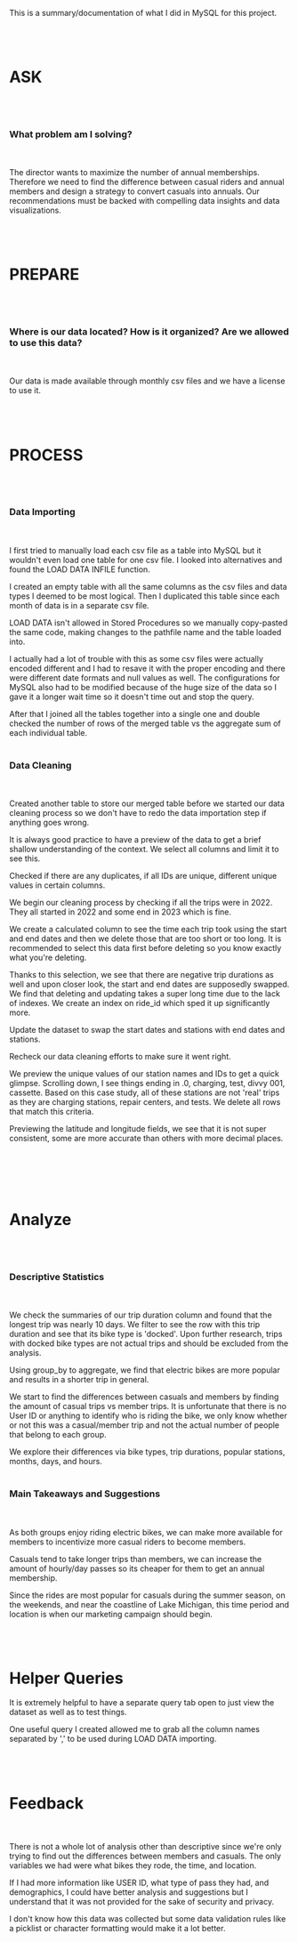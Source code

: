 This is a summary/documentation of what I did in MySQL for this project.
<br>
<br>
<br>
<br>

# ASK



<br>
<br>

### What problem am I solving?

<br>
<br>
The director wants to maximize the number of annual memberships. Therefore we need to find the difference between casual riders and annual members and design a strategy to convert casuals into annuals. Our recommendations must be backed with compelling data insights and data visualizations.
<br>
<br>
<br>
<br>

# PREPARE

<br>
<br>

### Where is our data located? How is it organized? Are we allowed to use this data?

<br>
<br>
Our data is made available through monthly csv files and we have a license to use it.
<br>
<br>
<br>
<br>

# PROCESS

<br>
<br>

### Data Importing

<br>
<br>
I first tried to manually load each csv file as a table into MySQL but it wouldn't even load one table for one csv file. I looked into alternatives and found the LOAD DATA INFILE function.

I created an empty table with all the same columns as the csv files and data types I deemed to be most logical. Then I duplicated this table since each month of data is in a separate csv file.

LOAD DATA isn't allowed in Stored Procedures so we manually copy-pasted the same code, making changes to the pathfile name and the table loaded into.

I actually had a lot of trouble with this as some csv files were actually encoded different and I had to resave it with the proper encoding and there were different date formats and null values as well.
The configurations for MySQL also had to be modified because of the huge size of the data so I gave it a longer wait time so it doesn't time out and stop the query.

After that I joined all the tables together into a single one and double checked the number of rows of the merged table vs the aggregate sum of each individual table.
<br>
<br>

### Data Cleaning

<br>
<br>
Created another table to store our merged table before we started our data cleaning process so we don't have to redo the data importation step if anything goes wrong.

It is always good practice to have a preview of the data to get a brief shallow understanding of the context. We select all columns and limit it to see this.

Checked if there are any duplicates, if all IDs are unique, different unique values in certain columns.

We begin our cleaning process by checking if all the trips were in 2022. They all started in 2022 and some end in 2023 which is fine. 

We create a calculated column to see the time each trip took using the start and end dates and then we delete those that are too short or too long. It is recommended to select this data first before deleting so you know exactly what you're deleting.

Thanks to this selection, we see that there are negative trip durations as well and upon closer look, the start and end dates are supposedly swapped. We find that deleting and updating takes a super long time due to the lack of indexes. We create an index on ride_id which sped it up significantly more.

Update the dataset to swap the start dates and stations with end dates and stations.

Recheck our data cleaning efforts to make sure it went right. 

We preview the unique values of our station names and IDs to get a quick glimpse. Scrolling down, I see things ending in .0, charging, test, divvy 001, cassette. Based on this case study, all of these stations are not 'real' trips as they are charging stations, repair centers, and tests. We delete all rows that match this criteria.

Previewing the latitude and longitude fields, we see that it is not super consistent, some are more accurate than others with more decimal places.


<br>
<br>
<br>
<br>

# Analyze

<br>
<br>

### Descriptive Statistics

<br>
<br>
We check the summaries of our trip duration column and found that the longest trip was nearly 10 days. We filter to see the row with this trip duration and see that its bike type is 'docked'. Upon further research, trips with docked bike types are not actual trips and should be excluded from the analysis.

Using group_by to aggregate, we find that electric bikes are more popular and results in a shorter trip in general.

We start to find the differences between casuals and members by finding the amount of casual trips vs member trips. It is unfortunate that there is no User ID or anything to identify who is riding the bike, we only know whether or not this was a casual/member trip and not the actual number of people that belong to each group.

We explore their differences via bike types, trip durations, popular stations, months, days, and hours.
<br>
<br>

### Main Takeaways and Suggestions

<br>
<br>
As both groups enjoy riding electric bikes, we can make more available for members to incentivize more casual riders to become members.

Casuals tend to take longer trips than members, we can increase the amount of hourly/day passes so its cheaper for them to get an annual membership.

Since the rides are most popular for casuals during the summer season, on the weekends, and near the coastline of Lake Michigan, this time period and location is when our marketing campaign should begin. 
<br>
<br>
<br>
<br>
# Helper Queries

It is extremely helpful to have a separate query tab open to just view the dataset as well as to test things.

One useful query I created allowed me to grab all the column names separated by ',' to be used during LOAD DATA importing.
<br>
<br>
<br>
<br>
# Feedback

<br>
<br>
There is not a whole lot of analysis other than descriptive since we're only trying to find out the differences between members and casuals. The only variables we had were what bikes they rode, the time, and location.

If I had more information like USER ID, what type of pass they had, and demographics, I could have better analysis and suggestions but I understand that it was not provided for the sake of security and privacy.

I don't know how this data was collected but some data validation rules like a picklist or character formatting would make it a lot better. 














